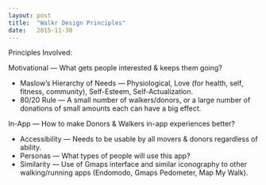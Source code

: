 ```yaml
---
layout: post
title:  "Walkr Design Principles"
date:   2015-11-30
---
```

Principles Involved:

Motivational — What gets people interested & keeps them going?

* Maslow’s Hierarchy of Needs — Physiological, Love (for health, self, fitness, community), Self-Esteem, Self-Actualization.
* 80/20 Rule — A small number of walkers/donors, or a large number of donations of small amounts each can have a big effect.

In-App — How to make Donors & Walkers in-app experiences better?

* Accessibility — Needs to be usable by all movers & donors regardless of ability.
* Personas — What types of people will use this app?
* Similarity — Use of Gmaps interface and similar iconography to other walking/running apps (Endomodo, Gmaps Pedometer, Map My Walk).
